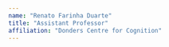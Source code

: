 ```yaml
---
name: "Renato Farinha Duarte"
title: "Assistant Professor"
affiliation: "Donders Centre for Cognition"
---
```

